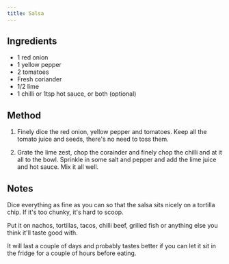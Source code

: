 ```yaml
---
title: Salsa
---
```


## Ingredients

- 1 red onion
- 1 yellow pepper
- 2 tomatoes
- Fresh coriander
- 1/2 lime
- 1 chilli or 1tsp hot sauce, or both (optional)

## Method

1.  Finely dice the red onion, yellow pepper and tomatoes. Keep all the tomato
    juice and seeds, there's no need to toss them.

1.  Grate the lime zest, chop the corainder and finely chop the chilli and at it
    all to the bowl. Sprinkle in some salt and pepper and add the lime juice and
    hot sauce. Mix it all well.

## Notes

Dice everything as fine as you can so that the salsa sits nicely on a tortilla
chip. If it's too chunky, it's hard to scoop.

Put it on nachos, tortillas, tacos, chilli beef, grilled fish or anything else
you think it'll taste good with.

It will last a couple of days and probably tastes better if you can let it sit
in the fridge for a couple of hours before eating.
